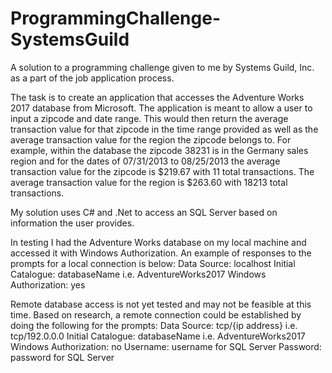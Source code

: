 # ProgrammingChallenge-SystemsGuild
A solution to a programming challenge given to me by Systems Guild, Inc. as a part of the job application process.

The task is to create an application that accesses the Adventure Works 2017 database from Microsoft. The application is meant to allow a user to input a zipcode and date range. This would then return the average transaction value for that zipcode in the time range provided as well as the average transaction value for the region the zipcode belongs to. 
For example, within the database the zipcode 38231 is in the Germany sales region and for the dates of 07/31/2013 to 08/25/2013 the average transaction value for the zipcode is $219.67 with 11 total transactions. The average transaction value for the region is $263.60 with 18213 total transactions.

My solution uses C# and .Net to access an SQL Server based on information the user provides.

In testing I had the Adventure Works database on my local machine and accessed it with Windows Authorization. An example of responses to the prompts for a local connection is below:
Data Source: localhost
Initial Catalogue: databaseName   i.e. AdventureWorks2017
Windows Authorization: yes

Remote database access is not yet tested and may not be feasible at this time. Based on research, a remote connection could be established by doing the following for the prompts:
Data Source: tcp/{ip address}     i.e. tcp/192.0.0.0
Initial Catalogue: databaseName   i.e. AdventureWorks2017
Windows Authorization: no
Username: username for SQL Server
Password: password for SQL Server
